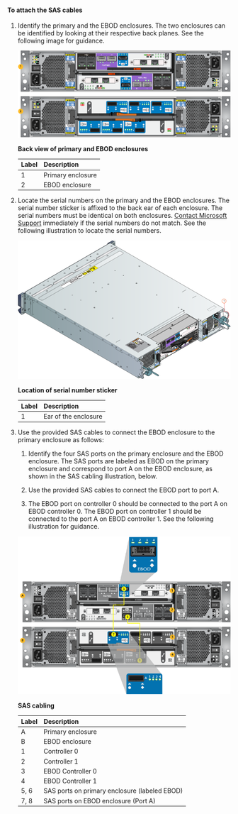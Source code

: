 <!--author=alkohli last changed:02/22/16-->

#### To attach the SAS cables

1. Identify the primary and the EBOD enclosures. The two enclosures can be identified by looking at their respective back planes. See the following image for guidance. 

    ![Back plane of primary and EBOD enclosures](./media/storsimple-sas-cable-8600/HCSBackplaneofprimaryandEBODenclosure.png)

    **Back view of primary and EBOD enclosures**

    |Label|Description|
    |:----|:----------|
    |1|Primary enclosure|
    |2|EBOD enclosure|

2. Locate the serial numbers on the primary and the EBOD enclosures. The serial number sticker is affixed to the back ear of each enclosure. The serial numbers must be identical on both enclosures. [Contact Microsoft Support](../articles/storsimple/storsimple-contact-microsoft-support.md) immediately if the serial numbers do not match. See the following illustration to locate the serial numbers.

    ![Rear view of enclosure showing serial number](./media/storsimple-sas-cable-8600/HCSRearviewofenclosureindicatinglocationofserialnumbersticker.png)

    **Location of serial number sticker**

    |Label|Description|
    |:----|:----------|
    |1|Ear of the enclosure|

3. Use the provided SAS cables to connect the EBOD enclosure to the primary enclosure as follows:

    1. Identify the four SAS ports on the primary enclosure and the EBOD enclosure. The SAS ports are labeled as EBOD on the primary enclosure and correspond to port A on the EBOD enclosure, as shown in the SAS cabling illustration, below.

    2. Use the provided SAS cables to connect the EBOD port to port A.

    3. The EBOD port on controller 0 should be connected to the port A on EBOD controller 0. The EBOD port on controller 1 should be connected to the port A on EBOD controller 1. See the following illustration for guidance. 
																	
     ![SAS cabling for your device](./media/storsimple-sas-cable-8600/HCSSAScablingforyourdevice.png)

     **SAS cabling**

    |Label|Description|
    |:----|:----------|
    |A|Primary enclosure|
    |B|EBOD enclosure|
    |1|Controller 0|
    |2|Controller 1|
    |3|EBOD Controller 0|
    |4|EBOD Controller 1|
    |5, 6|SAS ports on primary enclosure (labeled EBOD)|
    |7, 8|SAS ports on EBOD enclosure (Port A)|
